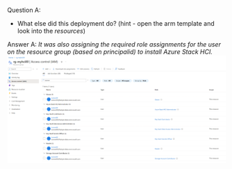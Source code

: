 Question A: 
- What else did this deployment do? (hint - open the arm template and look into the *resources*)

Answer A:
*It was also assigning the required role assignments for the user on the resource group (based on principalid) to install Azure Stack HCI.*
![RBAC for installing HCI](./images/1-azStackPrereqsRBAC.png)